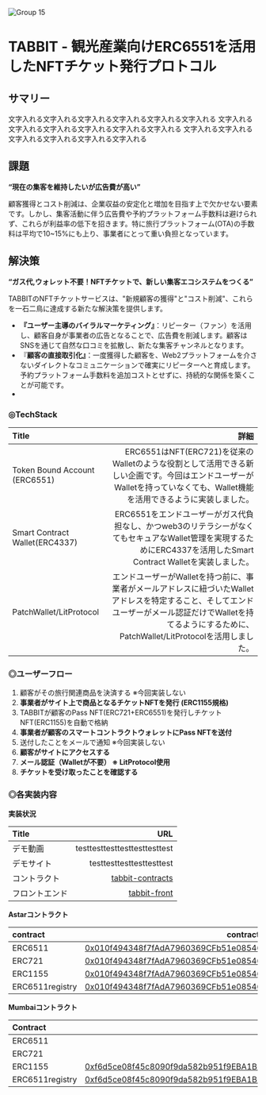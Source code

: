 
![Group 15](https://github.com/tabbitme/tabbit/assets/8872443/0b9a83e6-0c9a-4cab-bbcd-dc3be7273073)


# TABBIT - 観光産業向けERC6551を活用したNFTチケット発行プロトコル

## サマリー

文字入れる文字入れる文字入れる文字入れる文字入れる文字入れる
文字入れる文字入れる文字入れる文字入れる文字入れる文字入れる
文字入れる文字入れる文字入れる文字入れる文字入れる文字入れる

## 課題

**“現在の集客を維持したいが広告費が高い”**

顧客獲得とコスト削減は、企業収益の安定化と増加を目指す上で欠かせない要素です。しかし、集客活動に伴う広告費や予約プラットフォーム手数料は避けられず、これらが利益率の低下を招きます。特に旅行プラットフォーム(OTA)の手数料は平均で10~15%にも上り、事業者にとって重い負担となっています。


## 解決策

**“ガス代,ウォレット不要！NFTチケットで、新しい集客エコシステムをつくる”**

TABBITのNFTチケットサービスは、"新規顧客の獲得"と"コスト削減"、これらを一石二鳥に達成する新たな解決策を提供します。

- **『ユーザー主導のバイラルマーケティング』**：リピーター（ファン）を活用し、顧客自身が事業者の広告となることで、広告費を削減します。顧客はSNSを通じて自然な口コミを拡散し、新たな集客チャンネルとなります。
- 『**顧客の直接取引化』**：一度獲得した顧客を、Web2プラットフォームを介さないダイレクトなコミュニケーションで確実にリピーターへと育成します。予約プラットフォーム手数料を追加コストとせずに、持続的な関係を築くことが可能です。
- 

### ◎TechStack

| Title |                           詳細 |
| :------- | -----------------------------------------: |
| Token Bound Account (ERC6551)   | ERC6551はNFT(ERC721)を従来のWalletのような役割として活用できる新しい企画です。今回はエンドユーザーがWalletを持っていなくても、Wallet機能を活用できるように実装しました。 |
| Smart Contract Wallet(ERC4337)   | ERC6551をエンドユーザーがガス代負担なし、かつweb3のリテラシーがなくてもセキュアなWallet管理を実現するためにERC4337を活用したSmart Contract Walletを実装しました。 |
| PatchWallet/LitProtocol   | エンドユーザーがWalletを持つ前に、事業者がメールアドレスに紐づいたWalletアドレスを特定すること、そしてエンドユーザーがメール認証だけでWalletを持てるようにするために、PatchWallet/LitProtocolを活用しました。 |


### ◎ユーザーフロー

1. 顧客がその旅行関連商品を決済する ※今回実装しない
2. **事業者がサイト上で商品となるチケットNFTを発行 (ERC1155規格)**
3. TABBITが顧客のPass NFT(ERC721+ERC6551)を発行しチケットNFT(ERC1155)を自動で格納
4. **事業者が顧客のスマートコントラクトウォレットにPass NFTを送付**
5. 送付したことをメールで通知 ※今回実装しない
6. **顧客がサイトにアクセスする**
7. **メール認証（Walletが不要） ※ LitProtocol使用**
8. **チケットを受け取ったことを確認する**

### ◎各実装内容

**実装状況**

| Title |                           URL |
| :------- | -----------------------------------------: |
| デモ動画   | testtesttesttesttesttesttest |
| デモサイト   | testtesttesttesttesttest |
| コントラクト   | [tabbit-contracts](https://github.com/tabbitme/tabbit-contracts) |
| フロントエンド   | [tabbit-front](https://github.com/tabbitme/tabbit-front) |

**Astarコントラクト**

| contract |                           contract address |
| :------- | -----------------------------------------: |
| ERC6511   | [0x010f494348f7fAdA7960369CFb51e08546665c9C](https://blockscout.com/astar/address/0x010f494348f7fAdA7960369CFb51e08546665c9C#code) |
| ERC721   | [0x010f494348f7fAdA7960369CFb51e08546665c9C](https://blockscout.com/astar/address/0x010f494348f7fAdA7960369CFb51e08546665c9C#code) |
| ERC1155   | [0x010f494348f7fAdA7960369CFb51e08546665c9C](https://blockscout.com/astar/address/0x010f494348f7fAdA7960369CFb51e08546665c9C#code) |
| ERC6511registry   | [0x010f494348f7fAdA7960369CFb51e08546665c9C](https://blockscout.com/astar/address/0x010f494348f7fAdA7960369CFb51e08546665c9C#code) |

**Mumbaiコントラクト**

| Contract |                           contract address |
| :------- | -----------------------------------------: |
| ERC6511   | [0xf6d5ce08f45c8090f9da582b951f9EBA1B0336Fb](https://mumbai.polygonscan.com/address/0xf6d5ce08f45c8090f9da582b951f9EBA1B0336Fb#code) |
| ERC721   | [0xf6d5ce08f45c8090f9da582b951f9EBA1B0336Fb](https://mumbai.polygonscan.com/address/0xf6d5ce08f45c8090f9da582b951f9EBA1B0336Fb#code) |
| ERC1155   | [0xf6d5ce08f45c8090f9da582b951f9EBA1B0336Fb](https://mumbai.polygonscan.com/address/0xf6d5ce08f45c8090f9da582b951f9EBA1B0336Fb#code)https://mumbai.polygonscan.com/address/0xf6d5ce08f45c8090f9da582b951f9EBA1B0336Fb#code |
| ERC6511registry   | [0xf6d5ce08f45c8090f9da582b951f9EBA1B0336Fb](https://mumbai.polygonscan.com/address/0xf6d5ce08f45c8090f9da582b951f9EBA1B0336Fb#code)https://mumbai.polygonscan.com/address/0xf6d5ce08f45c8090f9da582b951f9EBA1B0336Fb#code |






